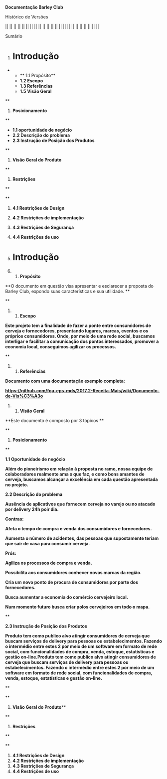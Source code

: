 ******Documentação Barley Club******

Histórico de Versões

||
||
||
||
||
||
||
||
||
||
||
||
||
||
||
||
||
||
||
||
||
||
||

Sumário

1.  **Introdução**
    ==============

-   -   ** 1.1 Propósito**
    -   **1.2 Escopo**
    -   **1.3 Referências**
    -   **1.5 Visão Geral**

**

1.  ****Posicionamento****

**

-   **1.1 oportunidade de negócio**
-   **2.2 Descrição do problema**
-   **2.3 Instrução de Posição dos Produtos**

**

1.  ****Visão Geral do Produto****

**

1.  ****Restrições****

**

**

1.  **4.1 Restrições de Design**
2.  **4.2 Restrições de implementação**
3.  **4.3 Restrições de Segurança**
4.  **4.4 Restrições de uso**

1.  **Introdução**
    ==============

1.  1.  **Propósito**

**O documento em questão visa apresentar e esclarecer a proposta do Barley Club, expondo suas características e sua utilidade. **

**

1.  1.  **Escopo**

**Este projeto tem a finalidade de fazer a ponte entre consumidores de cerveja e fornecedores, presentando lugares, marcas, eventos e os próprios consumidores. Onde, por meio de uma rede social, buscamos interligar e facilitar a comunicação dos pontos interessados, promover a economia local, conseguimos agilizar os processos.**

**

1.  1.  **Referências**

**Documento com uma documentação exemplo completa:**

**https://github.com/fga-eps-mds/2017.2-Receita-Mais/wiki/Documento-de-Vis%C3%A3o**

1.  1.  **Visão Geral**

**Este documento é composto por 3 tópicos **

**

1.  ****Posicionamento****

**

**1.1 Oportunidade de negócio**

**Além do pioneirismo em relação à proposta no ramo, nossa equipe de colaboradores realmente ama o que faz, e como bons amantes de cerveja, buscamos alcançar a excelência em cada questão apresentada no projeto.**

**2.2 Descrição do problema**

**Ausência de aplicativos que fornecem cerveja no varejo ou no atacado por delivery 24h poir dia.**

**Contras:**

**Afeta o tempo de compra e venda dos consumidores e fornecedores.**

**Aumenta o número de acidentes, das pessoas que supostamente teriam que sair de casa para consumir cerveja.**

**Prós:**

**Agiliza os processos de compra e venda.**

**Possibilita aos consumidores conhecer novas marcas da região.**

**Cria um novo ponto de procura de consumidores por parte dos fornecedores.**

**Busca aumentar a economia do comércio cervejeiro local.**

**Num momento futuro busca criar polos cervejeiros em todo o mapa.**

**

**2.3 Instrução de Posição dos Produtos**

**Produto tem como publico alvo atingir consumidores de cerveja que buscam serviços de delivery para pessoas ou estabelecimentos. Fazendo o intermédio entre estes 2 por meio de um software em formato de rede social, com funcionalidades de compra, venda, estoque, estatísticas e gestão on-line.**<span id="anchor"></span>**Produto tem como publico alvo atingir consumidores de cerveja que buscam serviços de delivery para pessoas ou estabelecimentos. Fazendo o intermédio entre estes 2 por meio de um software em formato de rede social, com funcionalidades de compra, venda, estoque, estatísticas e gestão on-line.**

**

**

1.  ****Visão Geral do Pr******oduto****

**

1.  ****Restrições****

**

**

1.  **4.1 Restrições de Design**
2.  **4.2 Restrições de implementação**
3.  **4.3 Restrições de Segurança**
4.  **4.4 Restrições de uso**
